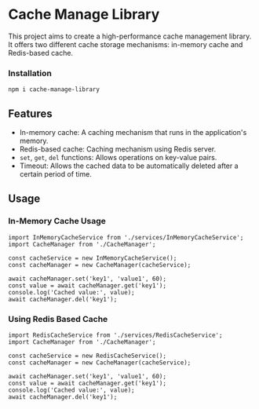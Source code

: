 # Cache Manage Library

This project aims to create a high-performance cache management library. It offers two different cache storage mechanisms: in-memory cache and Redis-based cache.

### Installation

```
npm i cache-manage-library
```

## Features

- In-memory cache: A caching mechanism that runs in the application's memory.
- Redis-based cache: Caching mechanism using Redis server.
- `set`, `get`, `del` functions: Allows operations on key-value pairs.
- Timeout: Allows the cached data to be automatically deleted after a certain period of time.

## Usage

### In-Memory Cache Usage

```
import InMemoryCacheService from './services/InMemoryCacheService';
import CacheManager from './CacheManager';

const cacheService = new InMemoryCacheService();
const cacheManager = new CacheManager(cacheService);

await cacheManager.set('key1', 'value1', 60);
const value = await cacheManager.get('key1');
console.log('Cached value:', value);
await cacheManager.del('key1');

```

### Using Redis Based Cache

```
import RedisCacheService from './services/RedisCacheService';
import CacheManager from './CacheManager';

const cacheService = new RedisCacheService();
const cacheManager = new CacheManager(cacheService);

await cacheManager.set('key1', 'value1', 60);
const value = await cacheManager.get('key1');
console.log('Cached value:', value);
await cacheManager.del('key1');

```
